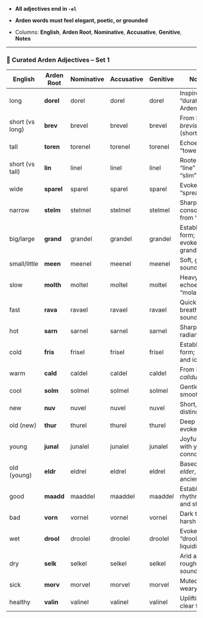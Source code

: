 
* **All adjectives end in `-el`**

* **Arden words must feel elegant, poetic, or grounded**

* Columns: **English**, **Arden Root**, **Nominative**, **Accusative**, **Genitive**, **Notes**

---

### **📘 Curated Arden Adjectives – Set 1**

| English | Arden Root | Nominative | Accusative | Genitive | Notes |
| ----- | ----- | ----- | ----- | ----- | ----- |
| long | **dorel** | dorel | dorel | dorel | Inspired by “duration” \+ Arden suffix |
| short (vs long) | **brev** | brevel | brevel | brevel | From Latin *brevis* (short) |
| tall | **toren** | torenel | torenel | torenel | Echoes “tower” |
| short (vs tall) | **lin** | linel | linel | linel | Rooted in “line” or “slim” |
| wide | **sparel** | sparel | sparel | sparel | Evokes “spread” |
| narrow | **stelm** | stelmel | stelmel | stelmel | Sharply consonantal; from “stem” |
| big/large | **grand** | grandel | grandel | grandel | Established form; evokes grandeur |
| small/little | **meen** | meenel | meenel | meenel | Soft, gentle-sounding |
| slow | **molth** | moltel | moltel | moltel | Heavy feel; echoes “molasses” |
| fast | **rava** | ravael | ravael | ravael | Quick, breathy sound |
| hot | **sarn** | sarnel | sarnel | sarnel | Sharp, radiant feel |
| cold | **fris** | frisel | frisel | frisel | Established form; crisp and icy |
| warm | **cald** | caldel | caldel | caldel | From Latin *calidus* |
| cool | **solm** | solmel | solmel | solmel | Gentle, smooth form |
| new | **nuv** | nuvel | nuvel | nuvel | Short, distinct root |
| old (new) | **thur** | thurel | thurel | thurel | Deep sound, evokes time |
| young | **junal** | junalel | junalel | junalel | Joyful tone with youth connotation |
| old (young) | **eldr** | eldrel | eldrel | eldrel | Based on *elder*, ancient |
| good | **maadd** | maaddel | maaddel | maaddel | Established; rhythmic and strong |
| bad | **vorn** | vornel | vornel | vornel | Dark tone; harsh |
| wet | **drool** | droolel | droolel | droolel | Evokes “drool”, liquidity |
| dry | **selk** | selkel | selkel | selkel | Arid and rough in sound |
| sick | **morv** | morvel | morvel | morvel | Muted, weary tone |
| healthy | **valin** | valinel | valinel | valinel | Uplifting, clear form |

